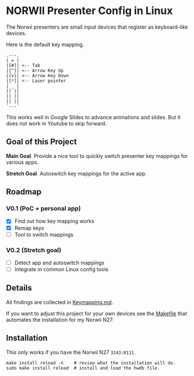 # NORWII Presenter Config in Linux

The Norwii presenters are small input devices that register as keyboard-like devices.

Here is the default key mapping.

```
.---.
| = |
|[#]| <-- Tab
|[^]| <-- Arrow Key Up
|[v]| <-- Arrow Key Down
|[*]| <-- Laser pointer
| _ |
|| ||
|| ||
|| ||
`---´
```

This works well in Google Slides to advance animations and slides.
But it does not work in Youtube to skip forward.

## Goal of this Project

**Main Goal**. Provide a nice tool to quickly switch presenter key mappings for various apps.

**Stretch Goal**. Autoswitch key mappings for the active app.

## Roadmap

### V0.1 (PoC + personal app)

- [x] Find out how key mapping works
- [x] Remap keys
- [ ] Tool to switch mappings

### V0.2 (Stretch goal)
- [ ] Detect app and autoswitch mappings
- [ ] Integrate in common Linux config tools

## Details

All findings are collected in [Keymapping.md]().

If you want to adjust this project for your own devices
see the [Makefile]() that automates the installation for my Norwii N27.

## Installation
This only works if you have the Norwii N27 `3243:0111`.
```
make install reload -n    # review what the installation will do.
sudo make install reload  # install and load the hwdb file.
```
